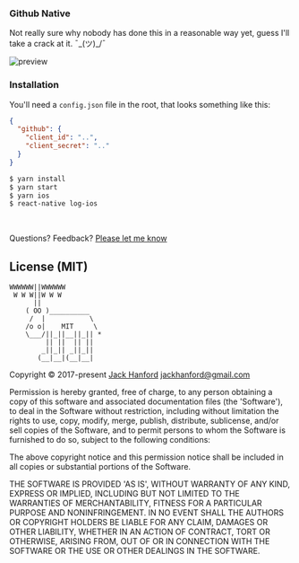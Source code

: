 ### Github Native
Not really sure why nobody has done this in a reasonable way yet, guess I'll take a crack at it. ¯\_(ツ)_/¯

![preview](https://github.com/hanford/github-native/blob/master/preview.gif)


### Installation

You'll need a `config.json` file in the root, that looks something like this:

```json
{
  "github": {
    "client_id": "..",
    "client_secret": ".."
  }
}

```

```sh
$ yarn install
$ yarn start
$ yarn ios
$ react-native log-ios
```

<br />

Questions? Feedback? [Please let me know](https://github.com/hanford/github-native/issues/new)

## License (MIT)

```
WWWWWW||WWWWWW
 W W W||W W W
      ||
    ( OO )__________
     /  |           \
    /o o|    MIT     \
    \___/||_||__||_|| *
         || ||  || ||
        _||_|| _||_||
       (__|__|(__|__|
```
Copyright © 2017-present [Jack Hanford](http://jackhanford.com) jackhanford@gmail.com

Permission is hereby granted, free of charge, to any person obtaining a copy of this software and associated documentation files (the 'Software'), to deal in the Software without restriction, including without limitation the rights to use, copy, modify, merge, publish, distribute, sublicense, and/or sell copies of the Software, and to permit persons to whom the Software is furnished to do so, subject to the following conditions:

The above copyright notice and this permission notice shall be included in all copies or substantial portions of the Software.

THE SOFTWARE IS PROVIDED 'AS IS', WITHOUT WARRANTY OF ANY KIND, EXPRESS OR IMPLIED, INCLUDING BUT NOT LIMITED TO THE WARRANTIES OF MERCHANTABILITY, FITNESS FOR A PARTICULAR PURPOSE AND NONINFRINGEMENT. IN NO EVENT SHALL THE AUTHORS OR COPYRIGHT HOLDERS BE LIABLE FOR ANY CLAIM, DAMAGES OR OTHER LIABILITY, WHETHER IN AN ACTION OF CONTRACT, TORT OR OTHERWISE, ARISING FROM, OUT OF OR IN CONNECTION WITH THE SOFTWARE OR THE USE OR OTHER DEALINGS IN THE SOFTWARE.
